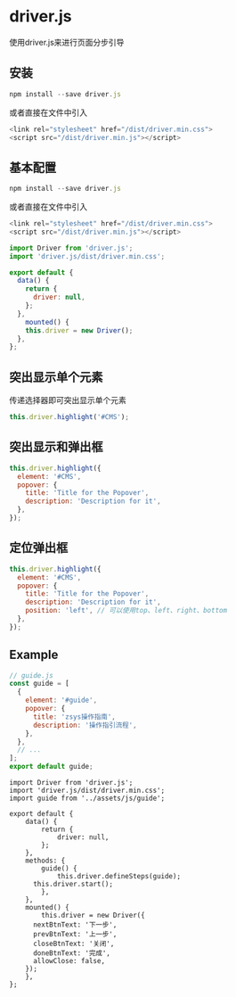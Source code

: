 # driver.js

使用driver.js来进行页面分步引导

## 安装

``` js
npm install --save driver.js
```

或者直接在文件中引入

``` js
<link rel="stylesheet" href="/dist/driver.min.css">
<script src="/dist/driver.min.js"></script>
```

## 基本配置

``` js
npm install --save driver.js
```

或者直接在文件中引入

``` js
<link rel="stylesheet" href="/dist/driver.min.css">
<script src="/dist/driver.min.js"></script>
```

``` js
import Driver from 'driver.js';
import 'driver.js/dist/driver.min.css';

export default {
  data() {
    return {
      driver: null,
    };
  },
 	mounted() {
    this.driver = new Driver();
  },
};
```

## 突出显示单个元素

传递选择器即可突出显示单个元素

``` js
this.driver.highlight('#CMS');
```

## 突出显示和弹出框

``` js
this.driver.highlight({
  element: '#CMS',
  popover: {
    title: 'Title for the Popover',
    description: 'Description for it',
  },
});
```

## 定位弹出框

``` js
this.driver.highlight({
  element: '#CMS',
  popover: {
    title: 'Title for the Popover',
    description: 'Description for it',
    position: 'left', // 可以使用top、left、right、bottom
  },
});
```

## Example

``` js
// guide.js
const guide = [
  {
    element: '#guide',
    popover: {
      title: 'zsys操作指南',
      description: '操作指引流程',
    },
  },
  // ...
];
export default guide;
```

``` vue
import Driver from 'driver.js';
import 'driver.js/dist/driver.min.css';
import guide from '../assets/js/guide';

export default {
	data() {
		return {
			driver: null,
		};
	},
	methods: {
		guide() {
			this.driver.defineSteps(guide);
      this.driver.start();
		},
	},
	mounted() {
		this.driver = new Driver({
      nextBtnText: '下一步',
      prevBtnText: '上一步',
      closeBtnText: '关闭',
      doneBtnText: '完成',
      allowClose: false,
    });
	},
};
```

